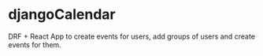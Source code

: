 # djangoCalendar

DRF + React App to create events for users, add groups of users and create events for them.

